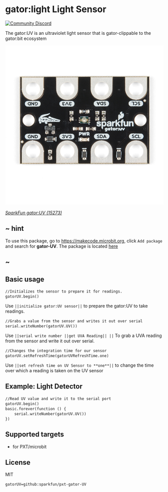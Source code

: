 # gator:light Light Sensor

[![Community Discord](https://img.shields.io/discord/448979533891371018.svg)](https://aka.ms/makecodecommunity)

The gator:UV is an ultraviolet light sensor that is gator-clippable to the gator:bit ecosystem

[![SparkFun gator:UV](https://raw.githubusercontent.com/sparkfun/pxt-gator-uv/master/icon.png)](https://www.sparkfun.com/products/15273)

[*SparkFun gator:UV (15273)*](https://www.sparkfun.com/products/15273)




## ~ hint

To use this package, go to https://makecode.microbit.org, click ``Add package`` and search for **gator-UV**. The package is located [here](https://makecode.microbit.org/pkg/sparkfun/pxt-gator-uv)

## ~

## Basic usage

```blocks
//Initializes the sensor to prepare it for readings.
gatorUV.begin()
```

Use ``||initialize gator:UV sensor||`` to prepare the gator:UV to take readings.

```blocks
//Grabs a value from the sensor and writes it out over serial
serial.writeNumber(gatorUV.UV())
```

Use ``||serial write number ||get UVA Reading|| ||`` To grab a UVA reading from the sensor and write it out over serial.

```blocks
//Changes the integration time for our sensor
gatorUV.setRefreshTime(gatorUVRefreshTime.one)
```

Use ``||set refresh time on UV Sensor to **one**||`` to change the time over which a reading is taken on the UV sensor

## Example: Light Detector

```blocks
//Read UV value and write it to the serial port
gatorUV.begin()
basic.forever(function () {
    serial.writeNumber(gatorUV.UV())
})
```

## Supported targets

* for PXT/microbit

## License

MIT

```package
gatorUV=github:sparkfun/pxt-gator-UV
```

